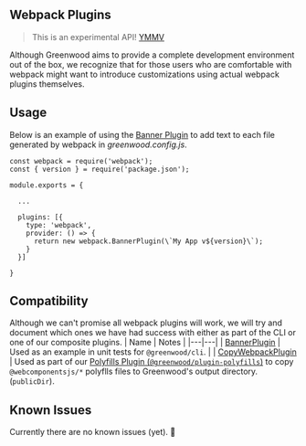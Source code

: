 ## Webpack Plugins

> This is an experimental API! [YMMV](http://onlineslangdictionary.com/meaning-definition-of/your-mileage-may-vary)

Although Greenwood aims to provide a complete development environment out of the box, we recognize that for those users who are comfortable with webpack might want to introduce customizations using actual webpack plugins themselves.


## Usage
Below is an example of using the [Banner Plugin](https://webpack.js.org/plugins/banner-plugin/) to add text to each file generated by webpack in _greenwood.config.js_.

```render javascript
const webpack = require('webpack');
const { version } = require('package.json');

module.exports = {

  ...
  
  plugins: [{
    type: 'webpack',
    provider: () => {
      return new webpack.BannerPlugin(\`My App v${version}\`);
    }
  }]

}
```

## Compatibility
Although we can't promise all webpack plugins will work, we will try and document which ones we have had success with either as part of the CLI or one of our composite plugins.
| Name  | Notes  |
|---|---|
| [BannerPlugin](https://webpack.js.org/plugins/banner-plugin/) | Used as an example in unit tests for `@greenwood/cli`. |
| [CopyWebpackPlugin](https://github.com/webpack-contrib/copy-webpack-plugin/) | Used as part of our [Polyfills Plugin (`@greenwood/plugin-polyfills`)](https://github.com/ProjectEvergreen/greenwood/tree/master/packages/plugin-polyfills) to copy `@webcomponentsjs/*` polyflls files to Greenwood's output directory. (`publicDir`).


## Known Issues
Currently there are no known issues (yet).  🤞